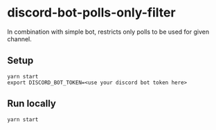 # discord-bot-polls-only-filter
In combination with simple bot, restricts only polls to be used for given channel. 


## Setup

```
yarn start
export DISCORD_BOT_TOKEN=<use your discord bot token here>
```

## Run locally

```
yarn start
```
